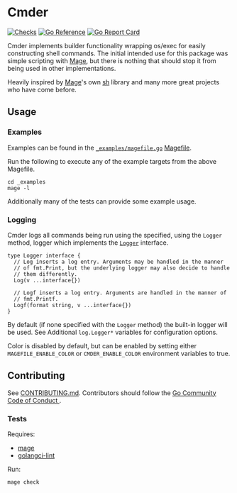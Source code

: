# Cmder

[![Checks](https://github.com/scottames/cmder/actions/workflows/check.yml/badge.svg)](https://github.com/scottames/cmder/actions/workflows/check.yml)
[![Go Reference](https://pkg.go.dev/badge/github.com/scottames/cmder.svg)](https://pkg.go.dev/github.com/scottames/cmder)
[![Go Report Card](https://goreportcard.com/badge/github.com/scottames/cmder)](https://goreportcard.com/report/github.com/scottames/cmder)

Cmder implements builder functionality wrapping os/exec for easily constructing shell commands. The
initial intended use for this package was simple scripting with [Mage](https://github.com/magefile/mage), but there is nothing that
should stop it from being used in other implementations.

Heavily inspired by [Mage](https://github.com/magefile/mage)'s own [sh](https://github.com/magefile/mage/tree/master/sh) library and many more great projects who have come before.

## Usage

### Examples

Examples can be found in the [`_examples/magefile.go`](_examples/magefile.go)
[Magefile](https://magefile.org/).

Run the following to execute any of the example targets from the above Magefile.

```shell
cd _examples
mage -l
```

Additionally many of the tests can provide some example usage.

### Logging

Cmder logs all commands being run using the specified, using the `Logger` method, logger which implements the [`Logger`](https://github.com/scottames/cmder/blob/master/pkg/log/logger.go#L10-L27) interface.

```golang
type Logger interface {
  // Log inserts a log entry. Arguments may be handled in the manner
  // of fmt.Print, but the underlying logger may also decide to handle
  // them differently.
  Log(v ...interface{})

  // Logf inserts a log entry. Arguments are handled in the manner of
  // fmt.Printf.
  Logf(format string, v ...interface{})
}
```

By default (if none specified with the `Logger` method) the built-in logger will be used. See Additional `log.Logger*` variables for configuration
options.

Color is disabled by default, but can be enabled by setting either `MAGEFILE_ENABLE_COLOR` or
`CMDER_ENABLE_COLOR` environment variables to true.

## Contributing

See [CONTRIBUTING.md](CONTRIBUTING.md). Contributors should follow the [Go Community Code of Conduct
](https://golang.org/conduct).

### Tests

Requires:

- [mage](https://magefile.org/)
- [golangci-lint](https://golangci-lint.run/)

Run:

```shell
mage check
```
